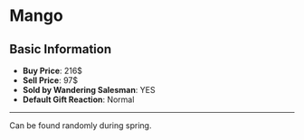# Mango

## Basic Information

- **Buy Price**: 216$
- **Sell Price**: 97$
- **Sold by Wandering Salesman**: YES
- **Default Gift Reaction**: Normal

---

Can be found randomly during spring.
